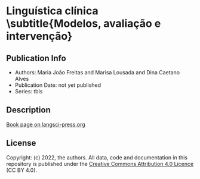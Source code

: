 # Linguística clínica \subtitle{Modelos, avaliação e intervenção}
## Publication Info
- Authors: Maria João Freitas and Marisa Lousada and Dina Caetano Alves
- Publication Date: not yet published
- Series: tbls
## Description
[Book page on langsci-press.org](http://langsci-press.org/catalog/book/358)
## License
Copyright: (c) 2022, the authors.
All data, code and documentation in this repository is published under the [Creative Commons Attribution 4.0 Licence](http://creativecommons.org/licenses/by/4.0/) (CC BY 4.0).
